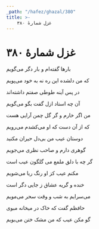 ```yaml
---
_path: "/hafez/ghazal/380"
title: >-
    غزل شمارهٔ ۳۸۰
---
```

# غزل شمارهٔ ۳۸۰

<div class="b" id="bn1"><div class="m1"><p>بارها گفته‌ام و بار دگر می‌گویم</p></div>
<div class="m2"><p>که من دلشده این ره نه به خود می‌پویم</p></div></div>
<div class="b" id="bn2"><div class="m1"><p>در پس آینه طوطی صفتم داشته‌اند</p></div>
<div class="m2"><p>آن چه استاد ازل گفت بگو می‌گویم</p></div></div>
<div class="b" id="bn3"><div class="m1"><p>من اگر خارم و گر گل چمن آرایی هست</p></div>
<div class="m2"><p>که از آن دست که او می‌کشدم می‌رویم</p></div></div>
<div class="b" id="bn4"><div class="m1"><p>دوستان عیب من بی‌دل حیران مکنید</p></div>
<div class="m2"><p>گوهری دارم و صاحب نظری می‌جویم</p></div></div>
<div class="b" id="bn5"><div class="m1"><p>گر چه با دلق ملمع می گلگون عیب است</p></div>
<div class="m2"><p>مکنم عیب کز او رنگ ریا می‌شویم</p></div></div>
<div class="b" id="bn6"><div class="m1"><p>خنده و گریه عشاق ز جایی دگر است</p></div>
<div class="m2"><p>می‌سرایم به شب و وقت سحر می‌مویم</p></div></div>
<div class="b" id="bn7"><div class="m1"><p>حافظم گفت که خاک در میخانه مبوی</p></div>
<div class="m2"><p>گو مکن عیب که من مشک ختن می‌بویم</p></div></div>
